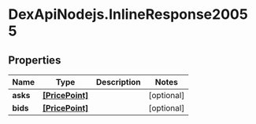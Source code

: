 # DexApiNodejs.InlineResponse20055

## Properties

Name | Type | Description | Notes
------------ | ------------- | ------------- | -------------
**asks** | [**[PricePoint]**](PricePoint.md) |  | [optional] 
**bids** | [**[PricePoint]**](PricePoint.md) |  | [optional] 


